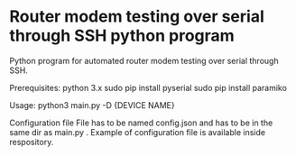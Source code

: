 # Router modem testing over serial through SSH python program

Python program for automated router modem testing over serial through SSH.

Prerequisites:
python 3.x
sudo pip install pyserial
sudo pip install paramiko

Usage:
python3 main.py -D {DEVICE NAME}

Configuration file
File has to be named config.json and has to be in the same dir as main.py .
Example of configuration file is available inside respository.
